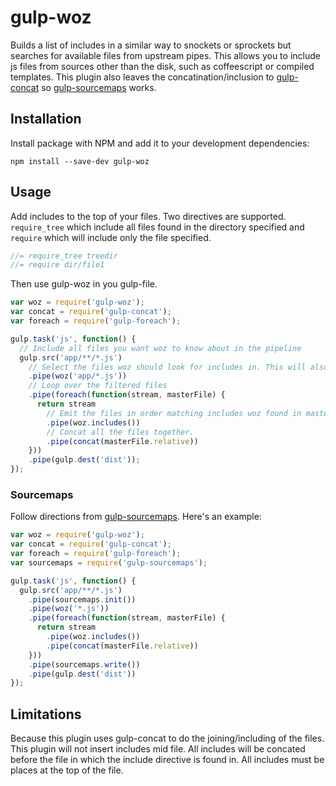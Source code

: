 # gulp-woz

Builds a list of includes in a similar way to snockets or sprockets but searches for available files from upstream pipes. This allows you to include js files from sources other than the disk, such as coffeescript or compiled templates. This plugin also leaves the concatination/inclusion to [gulp-concat](https://github.com/wearefractal/gulp-concat) so [gulp-sourcemaps](https://github.com/floridoo/gulp-sourcemaps) works.

## Installation

Install package with NPM and add it to your development dependencies:

`npm install --save-dev gulp-woz`

## Usage

Add includes to the top of your files. Two directives are supported. `require_tree` which include all files found in the directory specified and `require` which will include only the file specified.

```javascript
//= require_tree treedir
//= require dir/file1
```

Then use gulp-woz in you gulp-file.

```javascript
var woz = require('gulp-woz');
var concat = require('gulp-concat');
var foreach = require('gulp-foreach');

gulp.task('js', function() {
  // Include all files you want woz to know about in the pipeline
  gulp.src('app/**/*.js') 
    // Select the files woz should look for includes in. This will also filter the stream to match the glob provided
    .pipe(woz('app/*.js'))
    // Loop over the filtered files
    .pipe(foreach(function(stream, masterFile) {
      return stream
        // Emit the files in order matching includes woz found in masterFile back into the stream.
        .pipe(woz.includes())
        // Concat all the files together.
        .pipe(concat(masterFile.relative))
    }))
    .pipe(gulp.dest('dist'));
});
```

### Sourcemaps

Follow directions from [gulp-sourcemaps](https://github.com/floridoo/gulp-sourcemaps). Here's an example:

```javascript
var woz = require('gulp-woz');
var concat = require('gulp-concat');
var foreach = require('gulp-foreach');
var sourcemaps = require('gulp-sourcemaps');

gulp.task('js', function() {
  gulp.src('app/**/*.js') 
    .pipe(sourcemaps.init())
    .pipe(woz('*.js')) 
    .pipe(foreach(function(stream, masterFile) {
      return stream
        .pipe(woz.includes())
        .pipe(concat(masterFile.relative))
    }))
    .pipe(sourcemaps.write())
    .pipe(gulp.dest('dist'))
});
```

## Limitations

Because this plugin uses gulp-concat to do the joining/including of the files. This plugin will not insert includes mid file. All includes will be concated before the file in which the include directive is found in. All includes must be places at the top of the file.


